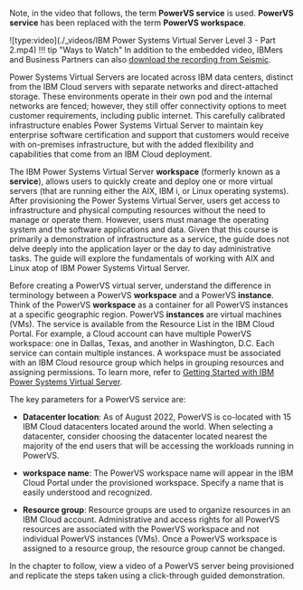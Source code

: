 Note, in the video that follows, the term **PowerVS service** is used. **PowerVS service** has been replaced with the term **PowerVS workspace**.


![type:video](./_videos/IBM Power Systems Virtual Server Level 3 - Part 2.mp4)
!!! tip "Ways to Watch"
    In addition to the embedded video, IBMers and Business Partners can also <a href="https://ibm.seismic.com/Link/Content/DC7MhCMFHqdF384HP8b4dXgRMqhG" target="_blank">download the recording from Seismic</a>.

Power Systems Virtual Servers are located across IBM data centers, distinct from the IBM Cloud servers with separate networks and direct-attached storage. These environments operate in their own pod and the internal networks are fenced; however, they still offer connectivity options to meet customer requirements, including public internet. This carefully calibrated infrastructure enables Power Systems Virtual Server to maintain key enterprise software certification and support that customers would receive with on-premises infrastructure, but with the added flexibility and capabilities that come from an IBM Cloud deployment.

The IBM Power Systems Virtual Server **workspace** (formerly known as a **service**), allows users to quickly create and deploy one or more virtual servers (that are running either the AIX, IBM i, or Linux operating systems). After provisioning the Power Systems Virtual Server, users get access to infrastructure and physical computing resources without the need to manage or operate them. However, users must manage the operating system and the software applications and data. Given that this course is primarily a demonstration of infrastructure as a service, the guide does not delve deeply into the application layer or the day to day administrative tasks. The guide will explore the fundamentals of working with AIX and Linux atop of IBM Power Systems Virtual Server.

Before creating a PowerVS virtual server, understand the difference in terminology between a PowerVS **workspace** and a PowerVS **instance**. Think of the PowerVS **workspace** as a container for all PowerVS instances at a specific geographic region. PowerVS **instances** are virtual machines (VMs). The service is available from the Resource List in the IBM Cloud Portal. For example, a Cloud account can have multiple PowerVS workspace: one in Dallas, Texas, and another in Washington, D.C. Each service can contain multiple instances. A workspace must be associated with an IBM Cloud resource group which helps in grouping resources and assigning permissions. To learn more, refer to <a href="https://cloud.ibm.com/docs/power-iaas?topic=power-iaas-getting-started" target="_blank">Getting Started with IBM Power Systems Virtual Server</a>.

The key parameters for a PowerVS service are:

- **Datacenter location**: As of August 2022, PowerVS is co-located with 15 IBM Cloud datacenters located around the world. When selecting a datacenter, consider choosing the datacenter located nearest the majority of the end users that will be accessing the workloads running in PowerVS.

- **workspace name**: The PowerVS workspace name will appear in the IBM Cloud Portal under the provisioned workspace. Specify a name that is easily understood and recognized.

- **Resource group**: Resource groups are used to organize resources in an IBM Cloud account. Administrative and access rights for all PowerVS resources are associated with the PowerVS workspace and not individual PowerVS instances (VMs). Once a PowerVS workspace is assigned to a resource group, the resource group cannot be changed.

In the chapter to follow, view a video of a PowerVS server being provisioned and replicate the steps taken using a click-through guided demonstration.
